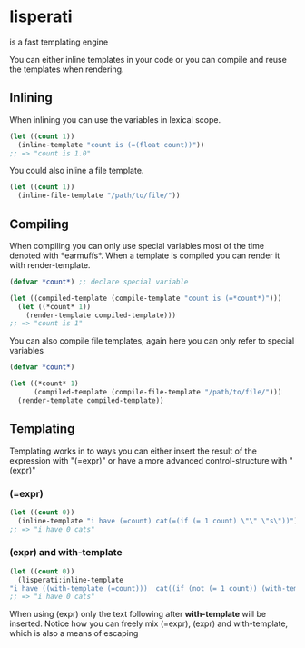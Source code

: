 # lisperati

is a fast templating engine

You can either inline templates in your code or you can compile and reuse the templates when rendering.

## Inlining

When inlining you can use the variables in lexical scope.

```lisp
(let ((count 1))
  (inline-template "count is (=(float count))"))
;; => "count is 1.0"
```

You could also inline a file template.

```lisp
(let ((count 1))
  (inline-file-template "/path/to/file/"))
```

## Compiling

When compiling you can only use special variables most of the time denoted with \*earmuffs\*. When a template is compiled you can render it with render-template.

```lisp
(defvar *count*) ;; declare special variable

(let ((compiled-template (compile-template "count is (=*count*)")))
  (let ((*count* 1))
    (render-template compiled-template)))
;; => "count is 1"
```

You can also compile file templates, again here you can only refer to special variables

```lisp
(defvar *count*)

(let ((*count* 1)
      (compiled-template (compile-file-template "/path/to/file/")))
  (render-template compiled-template))
```

## Templating

Templating works in to ways you can either insert the result of the expression with "(=expr)" or have a more advanced control-structure with "(expr)"

### (=expr)

```lisp
(let ((count 0))
  (inline-template "i have (=count) cat(=(if (= 1 count) \"\" \"s\"))"))
;; => "i have 0 cats"
```

### (expr) and with-template

```lisp
(let ((count 0))
  (lisperati:inline-template
"i have ((with-template (=count)))  cat((if (not (= 1 count)) (with-template s)))"))
;; => "i have 0 cats"
```

When using (expr) only the text following after **with-template** will be inserted.
Notice how you can freely mix (=expr), (expr) and with-template, which is also a means of escaping